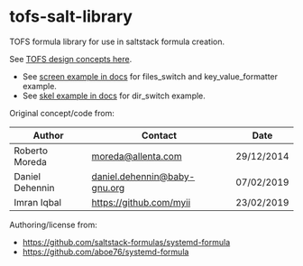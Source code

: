 # tofs-salt-library
TOFS formula library for use in saltstack formula creation.

See [TOFS design concepts here](docs/TOFS_pattern.rst).
* See [screen example in docs](docs/examples/screen/) for files_switch and
  key_value_formatter example.
* See [skel example in docs](docs/examples/skel/) for dir_switch example.

Original concept/code from:

| Author          | Contact                      | Date       |
|-----------------|------------------------------|------------|
| Roberto Moreda  | moreda@allenta.com           | 29/12/2014 |
| Daniel Dehennin | daniel.dehennin@baby-gnu.org | 07/02/2019 |
| Imran Iqbal     | https://github.com/myii      | 23/02/2019 |

Authoring/license from:
* https://github.com/saltstack-formulas/systemd-formula
* https://github.com/aboe76/systemd-formula
